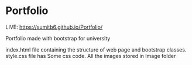 # Portfolio
LIVE: https://sumitb6.github.io/Portfolio/

Portfolio made with bootstrap for university

index.html file containing the structure of web page and bootstrap classes.
style.css file has Some css code.
All the images stored in Image folder 
